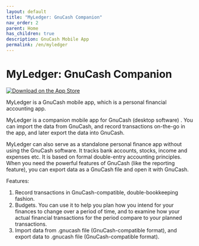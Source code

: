 ```yaml
---
layout: default
title: "MyLedger: GnuCash Companion"
nav_order: 2
parent: Home
has_children: true
description: GnuCash Mobile App
permalink: /en/myledger
---
```


# MyLedger: GnuCash Companion
    
[![Download on the App Store](https://toolbox.marketingtools.apple.com/api/v2/badges/download-on-the-app-store/black/en-us?releaseDate=1754870400 "Download on the App Store")](https://apps.apple.com/us/app/gnucash-helper-manage-money/id6738621485?itscg=30200&itsct=apps_box_badge&mttnsubad=6738621485)

MyLedger is a GnuCash mobile app, which is a personal financial accounting app.
			
MyLedger is a companion mobile app for GnuCash (desktop software) . You can import the data from GnuCash, and record transactions on-the-go in the app, and later export the data into GnuCash.
			
MyLedger can also serve as a standalone personal finance app without using the GnuCash software. It tracks bank accounts, stocks, income and expenses etc. It is based on formal double-entry accounting principles. When you need the powerful features of GnuCash (like the reporting feature), you can export data as a GnuCash file and open it with GnuCash.

Features:
1. Record transactions in GnuCash-compatible, double-bookkeeping fashion.
2. Budgets. You can use it to help you plan how you intend for your finances to change over a period of time, and to examine how your actual financial transactions for the period compare to your planned transactions.
3. Import data from .gnucash file (GnuCash-compatible format), and export data to .gnucash file (GnuCash-compatible format).
